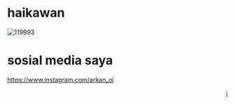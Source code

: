 # haikawan
![119993](https://user-images.githubusercontent.com/93065795/161187470-681e3edd-8151-46ab-affa-d32425808900.gif)


# sosial media saya 

 https://www.instagram.com/arkan_oi
 
 <marquee>jangan lupa follow yah</marquee>
